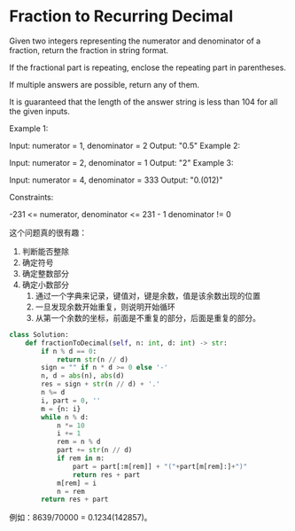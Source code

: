 # Fraction to Recurring Decimal

Given two integers representing the numerator and denominator of a fraction, return the fraction in string format.

If the fractional part is repeating, enclose the repeating part in parentheses.

If multiple answers are possible, return any of them.

It is guaranteed that the length of the answer string is less than 104 for all the given inputs.

Example 1:

Input: numerator = 1, denominator = 2
Output: "0.5"
Example 2:

Input: numerator = 2, denominator = 1
Output: "2"
Example 3:

Input: numerator = 4, denominator = 333
Output: "0.(012)"

Constraints:

-231 <= numerator, denominator <= 231 - 1
denominator != 0

这个问题真的很有趣：

1. 判断能否整除
2. 确定符号
3. 确定整数部分
4. 确定小数部分
   1. 通过一个字典来记录，键值对，键是余数，值是该余数出现的位置
   2. 一旦发现余数开始重复，则说明开始循环
   3. 从第一个余数的坐标，前面是不重复的部分，后面是重复的部分。

```python
class Solution:
    def fractionToDecimal(self, n: int, d: int) -> str:
        if n % d == 0:
            return str(n // d)
        sign = "" if n * d >= 0 else '-'
        n, d = abs(n), abs(d)
        res = sign + str(n // d) + '.'
        n %= d 
        i, part = 0, ''
        m = {n: i}
        while n % d:
            n *= 10
            i += 1
            rem = n % d
            part += str(n // d)
            if rem in m:
                part = part[:m[rem]] + "("+part[m[rem]:]+")"
                return res + part
            m[rem] = i
            n = rem
        return res + part
```

例如：8639/70000 = 0.1234(142857)。
